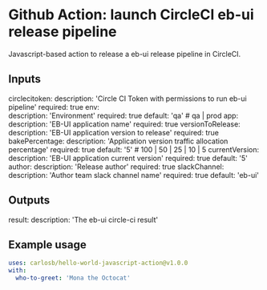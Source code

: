 # Github Action: launch CircleCI eb-ui release pipeline

Javascript-based action to release a eb-ui release pipeline in CircleCI.

## Inputs

 circlecitoken:
    description: 'Circle CI Token with permissions to run eb-ui pipeline'
    required: true
  env:  
    description: 'Environment'
    required: true
    default: 'qa' # qa | prod
  app:
    description: 'EB-UI application name'
    required: true
  versionToRelease:
    description: 'EB-UI application version to release'
    required: true
  bakePercentage: 
    description: 'Application version traffic allocation percentage'
    required: true
    default: '5' # 100 | 50 | 25 | 10 | 5
  currentVersion:
    description: 'EB-UI application current version'
    required: true
    default: '5'
  author:
    description: 'Release author'
    required: true
  slackChannel:
    description: 'Author team slack channel name'
    required: true
    default: 'eb-ui'

## Outputs

  result:
    description: 'The eb-ui circle-ci result'

## Example usage

```yaml
uses: carlosb/hello-world-javascript-action@v1.0.0
with:
  who-to-greet: 'Mona the Octocat'